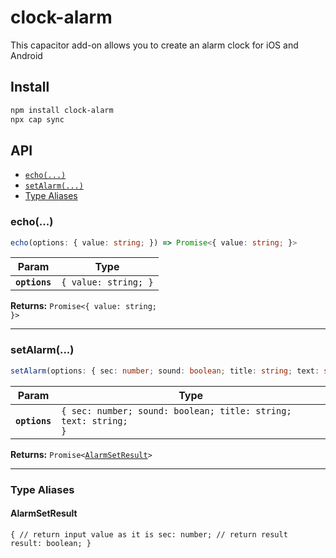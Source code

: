 # clock-alarm

This capacitor add-on allows you to create an alarm clock for iOS and Android

## Install

```bash
npm install clock-alarm
npx cap sync
```

## API

<docgen-index>

* [`echo(...)`](#echo)
* [`setAlarm(...)`](#setalarm)
* [Type Aliases](#type-aliases)

</docgen-index>

<docgen-api>
<!--Update the source file JSDoc comments and rerun docgen to update the docs below-->

### echo(...)

```typescript
echo(options: { value: string; }) => Promise<{ value: string; }>
```

| Param         | Type                            |
| ------------- | ------------------------------- |
| **`options`** | <code>{ value: string; }</code> |

**Returns:** <code>Promise&lt;{ value: string; }&gt;</code>

--------------------


### setAlarm(...)

```typescript
setAlarm(options: { sec: number; sound: boolean; title: string; text: string; }) => Promise<AlarmSetResult>
```

| Param         | Type                                                                       |
| ------------- | -------------------------------------------------------------------------- |
| **`options`** | <code>{ sec: number; sound: boolean; title: string; text: string; }</code> |

**Returns:** <code>Promise&lt;<a href="#alarmsetresult">AlarmSetResult</a>&gt;</code>

--------------------


### Type Aliases


#### AlarmSetResult

<code>{ // return input value as it is sec: number; // return result result: boolean; }</code>

</docgen-api>
